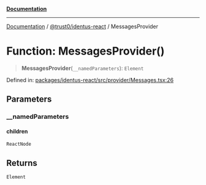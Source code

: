 [**Documentation**](../../../README.md)

***

[Documentation](../../../README.md) / [@trust0/identus-react](../README.md) / MessagesProvider

# Function: MessagesProvider()

> **MessagesProvider**(`__namedParameters`): `Element`

Defined in: [packages/identus-react/src/provider/Messages.tsx:26](https://github.com/trust0-project/identus/blob/2b13c843151e57332dc3754476ad09bb3156ecfa/packages/identus-react/src/provider/Messages.tsx#L26)

## Parameters

### \_\_namedParameters

#### children

`ReactNode`

## Returns

`Element`
